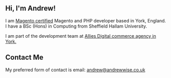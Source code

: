 ## Hi, I'm Andrew!

I am [Magento certified](http://www.magentocommerce.com/certification/directory/dev/466824/) Magento and PHP developer based in York, England. I have a BSc (Hons) in Computing from Sheffield Hallam University.

I am part of the development team at [Allies Digital commerce agency in York.](http://allies.co.uk/)

## Contact Me

My preferred form of contact is email: [andrew@andrewwise.co.uk](andrew@andrewwise.co.uk)
